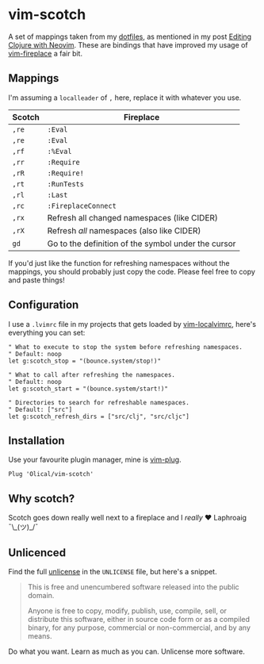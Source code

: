 # vim-scotch

A set of mappings taken from my [dotfiles][], as mentioned in my post [Editing Clojure with Neovim][post]. These are bindings that have improved my usage of [vim-fireplace][] a fair bit.

## Mappings

I'm assuming a `localleader` of `,` here, replace it with whatever you use.

| Scotch | Fireplace                                           |
| ------ | --------------------------------------------------- |
| `,re`  | `:Eval`                                             |
| `,re`  | `:Eval`                                             |
| `,rf`  | `:%Eval`                                            |
| `,rr`  | `:Require`                                          |
| `,rR`  | `:Require!`                                         |
| `,rt`  | `:RunTests`                                         |
| `,rl`  | `:Last`                                             |
| `,rc`  | `:FireplaceConnect`                                 |
| `,rx`  | Refresh all changed namespaces (like CIDER)         |
| `,rX`  | Refresh *all* namespaces (also like CIDER)          |
| `gd`   | Go to the definition of the symbol under the cursor |

If you'd just like the function for refreshing namespaces without the mappings, you should probably just copy the code. Please feel free to copy and paste things!

## Configuration

I use a `.lvimrc` file in my projects that gets loaded by [vim-localvimrc][], here's everything you can set:

```viml
" What to execute to stop the system before refreshing namespaces.
" Default: noop
let g:scotch_stop = "(bounce.system/stop!)"

" What to call after refreshing the namespaces.
" Default: noop
let g:scotch_start = "(bounce.system/start!)"

" Directories to search for refreshable namespaces.
" Default: ["src"]
let g:scotch_refresh_dirs = ["src/clj", "src/cljc"]
```

## Installation

Use your favourite plugin manager, mine is [vim-plug][].

```viml
Plug 'Olical/vim-scotch'
```

## Why scotch?

Scotch goes down really well next to a fireplace and I _really_ :heart: Laphroaig ¯\\\_(ツ)\_/¯

## Unlicenced

Find the full [unlicense][] in the `UNLICENSE` file, but here's a snippet.

>This is free and unencumbered software released into the public domain.
>
>Anyone is free to copy, modify, publish, use, compile, sell, or distribute this software, either in source code form or as a compiled binary, for any purpose, commercial or non-commercial, and by any means.

Do what you want. Learn as much as you can. Unlicense more software.

[unlicense]: http://unlicense.org/
[dotfiles]: https://github.com/Olical/dotfiles
[post]: https://oli.me.uk/2018-05-04-editing-clojure-with-neovim/
[vim-fireplace]: https://github.com/tpope/vim-fireplace
[vim-plug]: https://github.com/junegunn/vim-plug
[vim-localvimrc]: https://github.com/embear/vim-localvimrc
